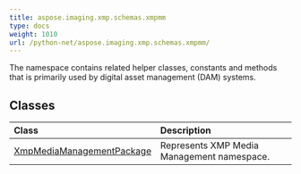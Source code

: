 ```yaml
---
title: aspose.imaging.xmp.schemas.xmpmm
type: docs
weight: 1010
url: /python-net/aspose.imaging.xmp.schemas.xmpmm/
---
```



The namespace contains related helper classes, constants and methods that is primarily used by digital asset management (DAM) systems.

## **Classes**
|**Class**|**Description**|
| :- | :- |
|[XmpMediaManagementPackage](/imaging/python-net/aspose.imaging.xmp.schemas.xmpmm/xmpmediamanagementpackage/)|Represents XMP Media Management namespace.|
